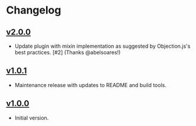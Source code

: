 # Changelog

## [v2.0.0](https://github.com/combine/objection-slugify/tree/v2.0.0)

- Update plugin with mixin implementation as suggested by Objection.js's best
practices. [#2] (Thanks @abelsoares!)

## [v1.0.1](https://github.com/combine/objection-slugify/tree/v1.0.1)

- Maintenance release with updates to README and build tools.

## [v1.0.0](https://github.com/combine/objection-slugify/tree/v1.0.0)

- Initial version.
